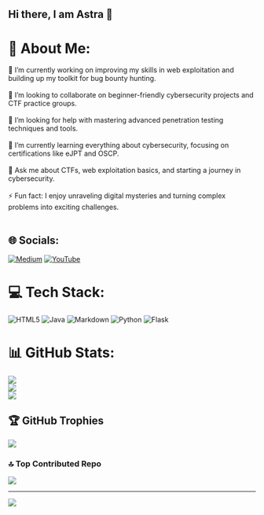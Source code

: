 ## Hi there, I am Astra 🌌

# 💫 About Me:
🔭 I’m currently working on improving my skills in web exploitation and building up my toolkit for bug bounty hunting.<br><br>👯 I’m looking to collaborate on beginner-friendly cybersecurity projects and CTF practice groups.<br><br>🤝 I’m looking for help with mastering advanced penetration testing techniques and tools.<br><br>🌱 I’m currently learning everything about cybersecurity, focusing on certifications like eJPT and OSCP.<br><br>💬 Ask me about CTFs, web exploitation basics, and starting a journey in cybersecurity.<br><br>⚡ Fun fact: I enjoy unraveling digital mysteries and turning complex problems into exciting challenges.<br><br>


## 🌐 Socials:
[![Medium](https://img.shields.io/badge/Medium-12100E?logo=medium&logoColor=white)](https://medium.com/@@astrasec11) [![YouTube](https://img.shields.io/badge/YouTube-%23FF0000.svg?logo=YouTube&logoColor=white)](https://youtube.com/@Astra-Sec) 

# 💻 Tech Stack:
![HTML5](https://img.shields.io/badge/html5-%23E34F26.svg?style=for-the-badge&logo=html5&logoColor=white) ![Java](https://img.shields.io/badge/java-%23ED8B00.svg?style=for-the-badge&logo=openjdk&logoColor=white) ![Markdown](https://img.shields.io/badge/markdown-%23000000.svg?style=for-the-badge&logo=markdown&logoColor=white) ![Python](https://img.shields.io/badge/python-3670A0?style=for-the-badge&logo=python&logoColor=ffdd54) ![Flask](https://img.shields.io/badge/flask-%23000.svg?style=for-the-badge&logo=flask&logoColor=white)
# 📊 GitHub Stats:
![](https://github-readme-stats.vercel.app/api?username=astra-11&theme=dark&hide_border=false&include_all_commits=false&count_private=false)<br/>
![](https://github-readme-streak-stats.herokuapp.com/?user=astra-11&theme=dark&hide_border=false)<br/>
![](https://github-readme-stats.vercel.app/api/top-langs/?username=astra-11&theme=dark&hide_border=false&include_all_commits=false&count_private=false&layout=compact)

## 🏆 GitHub Trophies
![](https://github-profile-trophy.vercel.app/?username=astra-11&theme=radical&no-frame=false&no-bg=true&margin-w=4)

### 🔝 Top Contributed Repo
![](https://github-contributor-stats.vercel.app/api?username=astra-11&limit=5&theme=dark&combine_all_yearly_contributions=true)

---
[![](https://visitcount.itsvg.in/api?id=astra-11&icon=0&color=0)](https://visitcount.itsvg.in)

<!-- Proudly created with GPRM ( https://gprm.itsvg.in ) -->

